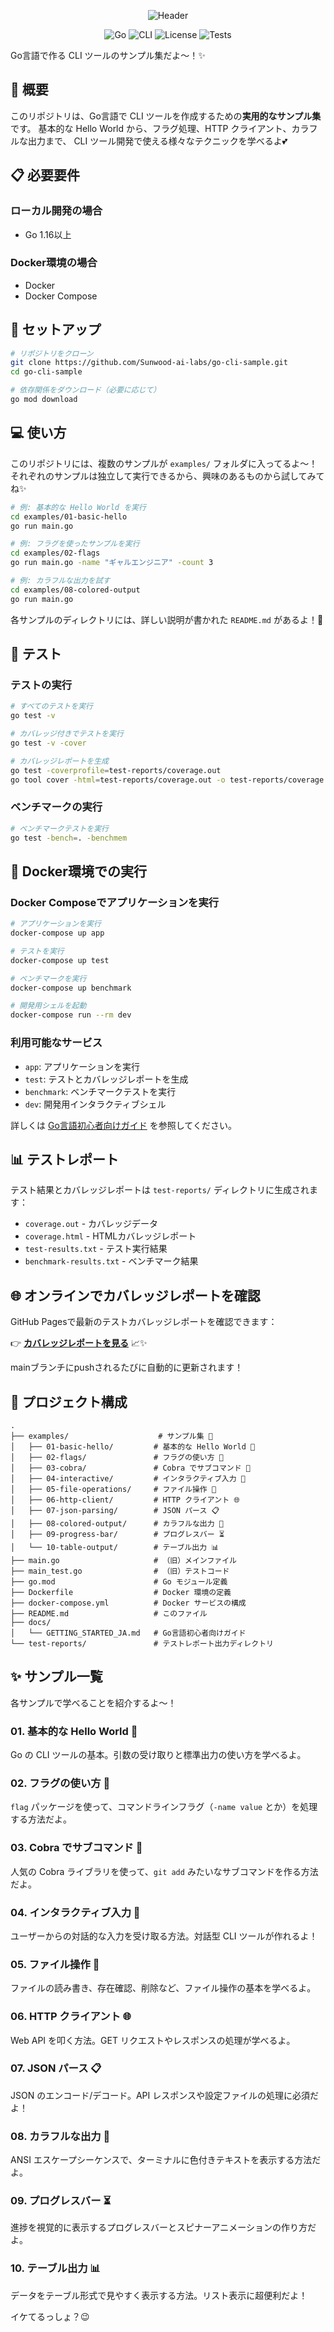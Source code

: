 <div align="center">

![Header](header.jpeg)

<p align="center">
  <img src="https://img.shields.io/badge/Go-00ADD8?style=for-the-badge&logo=go&logoColor=white" alt="Go"/>
  <img src="https://img.shields.io/badge/CLI-4EAA25?style=for-the-badge&logo=gnu-bash&logoColor=white" alt="CLI"/>
  <img src="https://img.shields.io/badge/License-MIT-yellow.svg?style=for-the-badge" alt="License"/>
  <img src="https://img.shields.io/badge/Test-Passing-success?style=for-the-badge&logo=go" alt="Tests"/>
</p>

</div>

Go言語で作る CLI ツールのサンプル集だよ〜！✨

## 📖 概要

このリポジトリは、Go言語で CLI ツールを作成するための**実用的なサンプル集**です。
基本的な Hello World から、フラグ処理、HTTP クライアント、カラフルな出力まで、
CLI ツール開発で使える様々なテクニックを学べるよ💕

## 📋 必要要件

### ローカル開発の場合
- Go 1.16以上

### Docker環境の場合
- Docker
- Docker Compose

## 🚀 セットアップ

```bash
# リポジトリをクローン
git clone https://github.com/Sunwood-ai-labs/go-cli-sample.git
cd go-cli-sample

# 依存関係をダウンロード（必要に応じて）
go mod download
```

## 💻 使い方

このリポジトリには、複数のサンプルが `examples/` フォルダに入ってるよ〜！
それぞれのサンプルは独立して実行できるから、興味のあるものから試してみてね✨

```bash
# 例: 基本的な Hello World を実行
cd examples/01-basic-hello
go run main.go

# 例: フラグを使ったサンプルを実行
cd examples/02-flags
go run main.go -name "ギャルエンジニア" -count 3

# 例: カラフルな出力を試す
cd examples/08-colored-output
go run main.go
```

各サンプルのディレクトリには、詳しい説明が書かれた `README.md` があるよ！📖

## 🧪 テスト

### テストの実行

```bash
# すべてのテストを実行
go test -v

# カバレッジ付きでテストを実行
go test -v -cover

# カバレッジレポートを生成
go test -coverprofile=test-reports/coverage.out
go tool cover -html=test-reports/coverage.out -o test-reports/coverage.html
```

### ベンチマークの実行

```bash
# ベンチマークテストを実行
go test -bench=. -benchmem
```

## 🐳 Docker環境での実行

### Docker Composeでアプリケーションを実行

```bash
# アプリケーションを実行
docker-compose up app

# テストを実行
docker-compose up test

# ベンチマークを実行
docker-compose up benchmark

# 開発用シェルを起動
docker-compose run --rm dev
```

### 利用可能なサービス

- `app`: アプリケーションを実行
- `test`: テストとカバレッジレポートを生成
- `benchmark`: ベンチマークテストを実行
- `dev`: 開発用インタラクティブシェル

詳しくは [Go言語初心者向けガイド](docs/GETTING_STARTED_JA.md) を参照してください。

## 📊 テストレポート

テスト結果とカバレッジレポートは `test-reports/` ディレクトリに生成されます：

- `coverage.out` - カバレッジデータ
- `coverage.html` - HTMLカバレッジレポート
- `test-results.txt` - テスト実行結果
- `benchmark-results.txt` - ベンチマーク結果

## 🌐 オンラインでカバレッジレポートを確認

GitHub Pagesで最新のテストカバレッジレポートを確認できます：

👉 **[カバレッジレポートを見る](https://sunwood-ai-labs.github.io/go-cli-sample/)** 📈✨

mainブランチにpushされるたびに自動的に更新されます！

## 📁 プロジェクト構成

```
.
├── examples/                    # サンプル集 🎨
│   ├── 01-basic-hello/         # 基本的な Hello World 👋
│   ├── 02-flags/               # フラグの使い方 🚩
│   ├── 03-cobra/               # Cobra でサブコマンド 🐍
│   ├── 04-interactive/         # インタラクティブ入力 💬
│   ├── 05-file-operations/     # ファイル操作 📁
│   ├── 06-http-client/         # HTTP クライアント 🌐
│   ├── 07-json-parsing/        # JSON パース 📋
│   ├── 08-colored-output/      # カラフルな出力 🌈
│   ├── 09-progress-bar/        # プログレスバー ⏳
│   └── 10-table-output/        # テーブル出力 📊
├── main.go                     # （旧）メインファイル
├── main_test.go                # （旧）テストコード
├── go.mod                      # Go モジュール定義
├── Dockerfile                  # Docker 環境の定義
├── docker-compose.yml          # Docker サービスの構成
├── README.md                   # このファイル
├── docs/
│   └── GETTING_STARTED_JA.md   # Go言語初心者向けガイド
└── test-reports/               # テストレポート出力ディレクトリ
```

## ✨ サンプル一覧

各サンプルで学べることを紹介するよ〜！

### 01. 基本的な Hello World 👋
Go の CLI ツールの基本。引数の受け取りと標準出力の使い方を学べるよ。

### 02. フラグの使い方 🚩
`flag` パッケージを使って、コマンドラインフラグ（`-name value` とか）を処理する方法だよ。

### 03. Cobra でサブコマンド 🐍
人気の Cobra ライブラリを使って、`git add` みたいなサブコマンドを作る方法だよ。

### 04. インタラクティブ入力 💬
ユーザーからの対話的な入力を受け取る方法。対話型 CLI ツールが作れるよ！

### 05. ファイル操作 📁
ファイルの読み書き、存在確認、削除など、ファイル操作の基本を学べるよ。

### 06. HTTP クライアント 🌐
Web API を叩く方法。GET リクエストやレスポンスの処理が学べるよ。

### 07. JSON パース 📋
JSON のエンコード/デコード。API レスポンスや設定ファイルの処理に必須だよ！

### 08. カラフルな出力 🌈
ANSI エスケープシーケンスで、ターミナルに色付きテキストを表示する方法だよ。

### 09. プログレスバー ⏳
進捗を視覚的に表示するプログレスバーとスピナーアニメーションの作り方だよ。

### 10. テーブル出力 📊
データをテーブル形式で見やすく表示する方法。リスト表示に超便利だよ！

イケてるっしょ？😉
